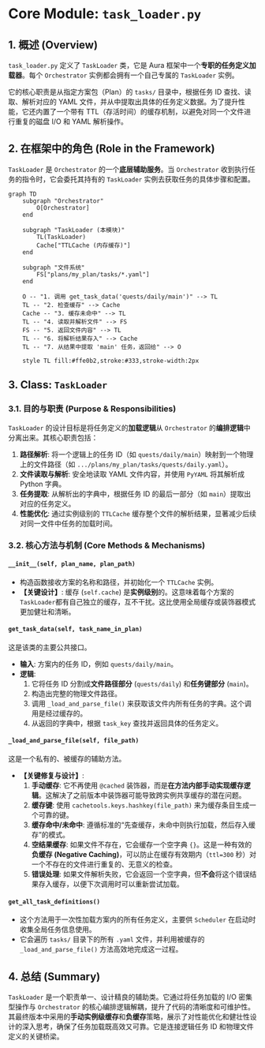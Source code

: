 
# **Core Module: `task_loader.py`**

## **1. 概述 (Overview)**

`task_loader.py` 定义了 `TaskLoader` 类，它是 Aura 框架中一个**专职的任务定义加载器**。每个 `Orchestrator` 实例都会拥有一个自己专属的 `TaskLoader` 实例。

它的核心职责是从指定方案包（Plan）的 `tasks/` 目录中，根据任务 ID 查找、读取、解析对应的 YAML 文件，并从中提取出具体的任务定义数据。为了提升性能，它还内置了一个带有 TTL（存活时间）的缓存机制，以避免对同一个文件进行重复的磁盘 I/O 和 YAML 解析操作。

## **2. 在框架中的角色 (Role in the Framework)**

`TaskLoader` 是 `Orchestrator` 的一个**底层辅助服务**。当 `Orchestrator` 收到执行任务的指令时，它会委托其持有的 `TaskLoader` 实例去获取任务的具体步骤和配置。

```mermaid
graph TD
    subgraph "Orchestrator"
        O[Orchestrator]
    end

    subgraph "TaskLoader (本模块)"
        TL(TaskLoader)
        Cache["TTLCache (内存缓存)"]
    end

    subgraph "文件系统"
        FS["plans/my_plan/tasks/*.yaml"]
    end

    O -- "1. 调用 get_task_data('quests/daily/main')" --> TL
    TL -- "2. 检查缓存" --> Cache
    Cache -- "3. 缓存未命中" --> TL
    TL -- "4. 读取并解析文件" --> FS
    FS -- "5. 返回文件内容" --> TL
    TL -- "6. 将解析结果存入" --> Cache
    TL -- "7. 从结果中提取 'main' 任务，返回给" --> O

    style TL fill:#ffe0b2,stroke:#333,stroke-width:2px
```

## **3. Class: `TaskLoader`**

### **3.1. 目的与职责 (Purpose & Responsibilities)**

`TaskLoader` 的设计目标是将任务定义的**加载逻辑**从 `Orchestrator` 的**编排逻辑**中分离出来。其核心职责包括：

1.  **路径解析**: 将一个逻辑上的任务 ID（如 `quests/daily/main`）映射到一个物理上的文件路径（如 `.../plans/my_plan/tasks/quests/daily.yaml`）。
2.  **文件读取与解析**: 安全地读取 YAML 文件内容，并使用 `PyYAML` 将其解析成 Python 字典。
3.  **任务提取**: 从解析出的字典中，根据任务 ID 的最后一部分（如 `main`）提取出对应的任务定义。
4.  **性能优化**: 通过实例级别的 `TTLCache` 缓存整个文件的解析结果，显著减少后续对同一文件中任务的加载时间。

### **3.2. 核心方法与机制 (Core Methods & Mechanisms)**

#### **`__init__(self, plan_name, plan_path)`**

*   构造函数接收方案的名称和路径，并初始化一个 `TTLCache` 实例。
*   **【关键设计】**: 缓存 (`self.cache`) 是**实例级别**的。这意味着每个方案的 `TaskLoader`都有自己独立的缓存，互不干扰。这比使用全局缓存或装饰器模式更加健壮和清晰。

#### **`get_task_data(self, task_name_in_plan)`**

这是该类的主要公共接口。

*   **输入**: 方案内的任务 ID，例如 `quests/daily/main`。
*   **逻辑**:
    1.  它将任务 ID 分割成**文件路径部分** (`quests/daily`) 和**任务键部分** (`main`)。
    2.  构造出完整的物理文件路径。
    3.  调用 `_load_and_parse_file()` 来获取该文件内所有任务的字典。这个调用是经过缓存的。
    4.  从返回的字典中，根据 `task_key` 查找并返回具体的任务定义。

#### **`_load_and_parse_file(self, file_path)`**

这是一个私有的、被缓存的辅助方法。

*   **【关键修复与设计】**:
    1.  **手动缓存**: 它不再使用 `@cached` 装饰器，而是**在方法内部手动实现缓存逻辑**。这解决了之前版本中装饰器可能导致跨实例共享缓存的潜在问题。
    2.  **缓存键**: 使用 `cachetools.keys.hashkey(file_path)` 来为缓存条目生成一个可靠的键。
    3.  **缓存命中/未命中**: 遵循标准的“先查缓存，未命中则执行加载，然后存入缓存”的模式。
    4.  **空结果缓存**: 如果文件不存在，它会缓存一个空字典 `{}`。这是一种有效的**负缓存 (Negative Caching)**，可以防止在缓存有效期内（`ttl=300` 秒）对一个不存在的文件进行重复的、无意义的检查。
    5.  **错误处理**: 如果文件解析失败，它会返回一个空字典，但**不会**将这个错误结果存入缓存，以便下次调用时可以重新尝试加载。

#### **`get_all_task_definitions()`**

*   这个方法用于一次性加载方案内的所有任务定义，主要供 `Scheduler` 在启动时收集全局任务信息使用。
*   它会遍历 `tasks/` 目录下的所有 `.yaml` 文件，并利用被缓存的 `_load_and_parse_file()` 方法高效地完成这一过程。

## **4. 总结 (Summary)**

`TaskLoader` 是一个职责单一、设计精良的辅助类。它通过将任务加载的 I/O 密集型操作与 `Orchestrator` 的核心编排逻辑解耦，提升了代码的清晰度和可维护性。其最终版本中采用的**手动实例级缓存**和**负缓存**策略，展示了对性能优化和健壮性设计的深入思考，确保了任务加载既高效又可靠。它是连接逻辑任务 ID 和物理文件定义的关键桥梁。



